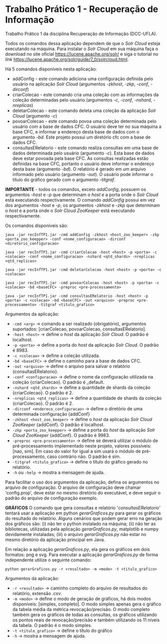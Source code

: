# Trabalho Prático 1 - Recuperação de Informação
Trabalho Prático 1 da disciplina Recuperação de Informação (DCC-UFLA). 

Todos os comandos dessa aplicação dependem de que o _Solr Cloud_ esteja executando na máquina.
Para instalar o _Solr Cloud_ em sua máquina faça o download no site oficial https://lucene.apache.org/solr/ e siga o tutorial no _link_ https://lucene.apache.org/solr/guide/7_0/solrcloud.html.

Há 5 comandos disponíveis nesta aplicação:
* addConfig - este comando adiciona uma configuração definida pelo usuário na aplicação _Solr Cloud_ (argumentos _-zkhost_, _-zkp_, _-conf_, _-dirconf_)
* criarColecao - este comando cria uma coleção com as informações da coleção determinadas pelo usuário (argumentos _-c_, _-conf_, _-nshard_, _-nreplicas_)
* deletarColecao - este comando deleta uma coleção da aplicação _Solr Cloud_ (argumento _-c_)
* povoarColecao - este comando povoa uma coleção determinada pelo usuário com a base de dados CFC. O usuário deve ter no sua máquina a base CFC, e informar a endereço desta base de dados com o argumento _-bd_. Este projeto possui um diretório cfc com a base de dados CFC.
* consultasERelatorio - este comando realiza consultas em uma base de dados determinada pelo usuário (argumento _-c_). Esta base de dados deve estar povoada pela base CFC. As consultas realizadas estão definidas na base CFC, portanto o usuário deve informar o endereço desta base (argumento _-bd_). O relatório é gerado em um arquivo informado pelo usuário (argumento _-out_). O usuário pode informar o título do gráfico gerado com o argumento _-titgraf_.

**IMPORTANTE** - todos os comandos, exceto _addConfig_, possuem os argumentos _-host_ e _-p_ que determinam o _host_ e a porta onde o _Solr Cloud_ está executando respectivamente. O comando _addConfig_ possui em vez dos argumentos _-host_ e _-p_, os argumentos _-zkhost_ e _-zkp_ que determinam o _host_ e a porta onde o _Solr Cloud ZooKeeper_ está executando respectivamente.

Os comandos disponíveis são:
```
java -jar recInfTP1.jar -cmd addConfig -zkhost <host_zoo_keeper> -zkp <porta_zoo_keepper> -conf <nome_configuracao> -dirconf <diretorio_configuracao>
```
```
java -jar recInfTP1.jar -cmd criarColecao -host <host> -p <porta> -c <colecao> -conf <nome_configuracao> -nshard <qtd_shards> -nreplicas <qtd_replicas>
```
```
java -jar recInfTP1.jar -cmd deletarColecao -host <host> -p <porta> -c <colecao>
```
```
java -jar recInfTP1.jar -cmd povoarColecao -host <host> -p <porta> -c <colecao> -bd <baseCFC> -preproc <pre-processamento>
```
```
java -jar recInfTP1.jar -cmd consultasERelatorio -host <host> -p <porta> -c <colecao> -bd <baseCFC> -out <arquivo> -preproc <pre-processamento> -titgraf <titulo_grafico>
```

Argumentos da aplicação:
* ```-cmd <arg>``` &rarr; comando a ser realizado (obrigatório), argumentos suportados: [criarColecao, povoarColecao, consultasERelatorio].
* ```-host <host>``` &rarr; define o _host_ da aplicação _Solr Cloud_. O padrão é localhost.
* ```-p <porta>``` &rarr; define a porta do _host_ da aplicação _Solr Cloud_. O padrão é 8983.
* ```-c <colecao>``` &rarr; define a coleção utilizada.
* ```-bd <baseCFC>``` &rarr; define o caminho para a base de dados CFC.
* ```-out <arquivo>``` &rarr; define o arquivo para salvar o relatório {consultasERelatorio}.
* ```-conf <configuracao>``` &rarr; define o nome da configuração utilizada na coleção {criarColecao}. O padrão é _default.
* ```-nshard <qtd_shards>``` &rarr; define a quantidade de shards da coleção {criarColecao}. O padrão é 2.
* ```-nreplicas <qtd_replicas>``` &rarr; define a quantidade de shards da coleção {criarColecao}. O padrão é 2.
* ```-dirconf <endereco_configuracao>``` &rarr; define o diretório de uma determinada configuração {addConf}
* ```-zkhost <host_zoo_keeper>``` &rarr;  define o _host_ da aplicação _Solr Cloud ZooKeeper_ {addConf}. O padrão é localhost.
* ```-zkp <porta_zoo_keepper>``` &rarr; define a porta do _host_ da aplicação _Solr Cloud ZooKeeper_ {addConf}. O padrão é 9983.
* ```-preproc <pre-processamento>``` &rarr; define se deverá utilizar o módulo de pré-processamento implementado neste projeto, valores possíveis: [nao, sim]. Em caso do valor for igual a sim usará o módulo de pré-processamento, caso contrário não. O padrão é sim.
* ```-titgraf <titulo_grafico>``` &rarr; define o título do gráfico gerado no relatório.
* ```-h``` ou ```-help``` &rarr; mostra a mensagem de ajuda.

Para facilitar o uso dos argumentos da aplicação, defina os argumentos no arquivo de configuração.
O arquivo de configuração deve chamar 'config.prop', deve estar no mesmo diretório do executável, e deve seguir o padrão do arquivo de configuração exemplo.

**GRÁFICOS** O comando que gera consultas e relatório '_consultasERelatorio_' tentará usar a aplicação em python _gerarGraficos.py_ para gerar os gráficos do resultado do relatório. Alguns cenários que podem gerar erro na geração dos gráficos são: (i) não ter o python instalado na máquina; (ii) não ter as bibliotecas, utilizadas pela aplicação _gerarGraficos.py_, matplotlib e numpy devidamente instaladas; (iii) o arquivo _gerarGraficos.py_ não estar no mesmo diretório da aplicação principal em Java.

Em relação a aplicação _gerarGraficos.py_, ela gera os gráficos em dois formatos: png e svg. Para executar a aplicação _gerarGraficos.py_ de forma independente utilize o seguinte comando:
```
python gerarGraficos.py -r <resultado> -m <modo> -t <titulo_grafico>
```
Argumentos da aplicação:
* ```-r <resultado>``` &rarr; caminho completo do arquivo de resultados do relatório, extensão _.csv_.
* ```-m <modo>``` &rarr; define o modo de geração de gráficos, há dois modos disponíveis: [simples, completo]. O modo simples apenas gera o gráfico da tabela média da métrica revocação/precisão. O modo completo também gera os gráficos de todas as consultas, os gráficos utilizando os pontos reais de revocação/precisão e também utilizando os 11 níveis da tabela. O padrão é o modo simples. 
* ```-t <titulo_grafico>``` &rarr; define o título do gráfico
* ```-h``` &rarr; mostra a mensagem de ajuda.
